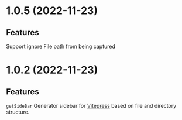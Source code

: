 # 1.0.5 (2022-11-23)

## Features

Support ignore File path from being captured


# 1.0.2 (2022-11-23)

## Features

`getSideBar` Generator sidebar for [Vitepress](https://github.com/vuejs/vitepress) based on file and directory structure.

